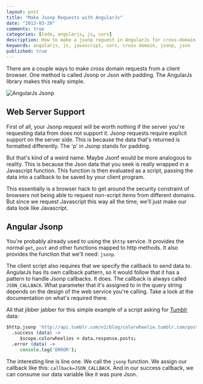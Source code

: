 ```yaml
---
layout: post
title: "Make Jsonp Requests with AngularJs"
date: "2013-03-20"
comments: true
categories: [Code, angularjs, js, cors]
description: How to make a jsonp request in AngularJs for cross-domain requests.
keywords: angularjs, js, javascript, cors, cross domain, jsonp, json
published: true
---
```


There are a couple ways to make cross domain requests from a client browser.  One method is called Jsonp or Json with padding.  The AngularJs library makes this really simple.

![AngularJs Jsonp](http://i.imgur.com/wVBKD.png)

<!--more-->

## Web Server Support

First of all, your Jsonp request will be worth nothing if the server you're requesting data from does not support it.  Jsonp requests require explicit support on the server side.  This is because the data that's returned is formatted differently.  The 'p' in Jsonp stands for padding.  

But that's kind of a weird name.  Maybe Jsonf would be more analogous to reality.  This is because the Json data that you seek is really wrapped in a Javascript function.  This function is then evaluated as a script, passing the data into a callback to be saved by your client program.  

This essentially is a browser hack to get around the security constraint of browsers not being able to request non-script items from different domains.  But since we request Javascript this way all the time, we'll just make our data look like Javascript.

## Angular Jsonp

You're probably already used to using the `$http` service.  It provides the normal `get`, `post` and other functions mapped to http methods.  It also provides the function that we'll need: `jsonp`.  

The client script also requires that we specify the callback to send data to.  AngularJs has its own callback pattern, so it would follow that it has a pattern to handle Jsonp callbacks.  It does.  The callback is always called `JSON_CALLBACK`.  What parameter that it's assigned to in the query string depends on the design of the web service you're calling.  Take a look at the documentation on what's required there.

All that jibber jabber for this simple example of a script asking for [Tumblr](http://colorwheelie.tumblr.com) data:

```coffeescript
$http.jsonp 'http://api.tumblr.com/v2/blog/colorwheelie.tumblr.com/posts/photo?api_key=<mykey>&callback=JSON_CALLBACK'
  .success (data) ->
     $scope.colorwheelies = data.response.posts;
  .error (data) ->
     console.log('ERROR');
```

The interesting line is line one.  We call the `jsonp` function.  We assign our callback like this: `callback=JSON_CALLBACK`.  And in our success callback, we can consume our data variable like it was pure Json.
